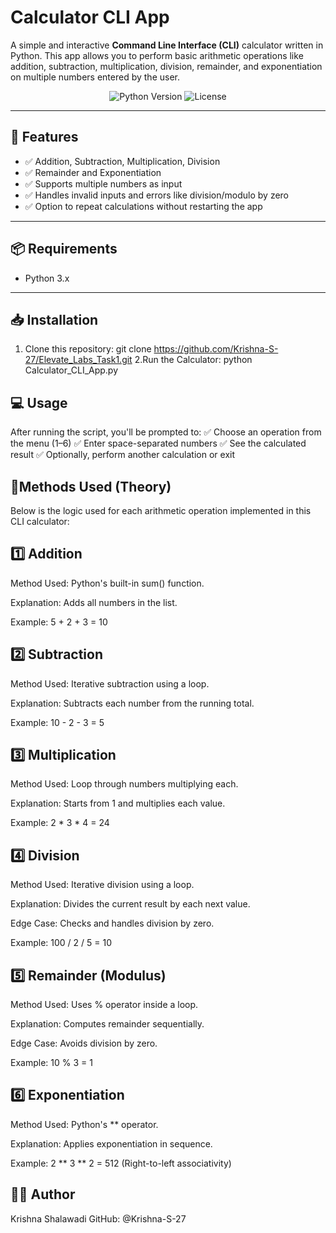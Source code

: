 # Calculator CLI App

A simple and interactive **Command Line Interface (CLI)** calculator written in Python. This app allows you to perform basic arithmetic operations like addition, subtraction, multiplication, division, remainder, and exponentiation on multiple numbers entered by the user.
<p align="center">
  <img src="https://img.shields.io/badge/python-3.6%2B-blue?logo=python&logoColor=white" alt="Python Version" />
  <img src="https://img.shields.io/badge/license-MIT-green.svg" alt="License" />
</p>

---

## 🚀 Features

- ✅ Addition, Subtraction, Multiplication, Division
- ✅ Remainder and Exponentiation
- ✅ Supports multiple numbers as input
- ✅ Handles invalid inputs and errors like division/modulo by zero
- ✅ Option to repeat calculations without restarting the app

---

## 📦 Requirements

- Python 3.x

---

## 📥 Installation

1. Clone this repository:
   git clone https://github.com/Krishna-S-27/Elevate_Labs_Task1.git
2.Run the Calculator:
  python Calculator_CLI_App.py

## 💻 Usage

After running the script, you'll be prompted to:
✅ Choose an operation from the menu (1–6)
✅ Enter space-separated numbers
✅ See the calculated result
✅ Optionally, perform another calculation or exit

## 📘Methods Used (Theory)
Below is the logic used for each arithmetic operation implemented in this CLI calculator:

## 1️⃣ Addition
Method Used: Python's built-in sum() function.

Explanation: Adds all numbers in the list.

Example: 5 + 2 + 3 = 10

## 2️⃣ Subtraction
Method Used: Iterative subtraction using a loop.

Explanation: Subtracts each number from the running total.

Example: 10 - 2 - 3 = 5

## 3️⃣ Multiplication
Method Used: Loop through numbers multiplying each.

Explanation: Starts from 1 and multiplies each value.

Example: 2 * 3 * 4 = 24

## 4️⃣ Division
Method Used: Iterative division using a loop.

Explanation: Divides the current result by each next value.

Edge Case: Checks and handles division by zero.

Example: 100 / 2 / 5 = 10

## 5️⃣ Remainder (Modulus)
Method Used: Uses % operator inside a loop.

Explanation: Computes remainder sequentially.

Edge Case: Avoids division by zero.

Example: 10 % 3 = 1

## 6️⃣ Exponentiation
Method Used: Python's ** operator.

Explanation: Applies exponentiation in sequence.

Example: 2 ** 3 ** 2 = 512 (Right-to-left associativity)

## 👨‍💻 Author
Krishna Shalawadi
GitHub: @Krishna-S-27
